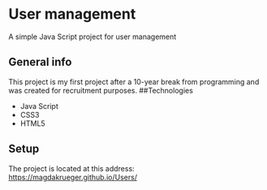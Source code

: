 # User management
A simple Java Script project for user management
## General info
This project is my first project after a 10-year break from programming and was created for recruitment purposes.
##Technologies
- Java Script
- CSS3
- HTML5
## Setup
The project is located at this address: https://magdakrueger.github.io/Users/
